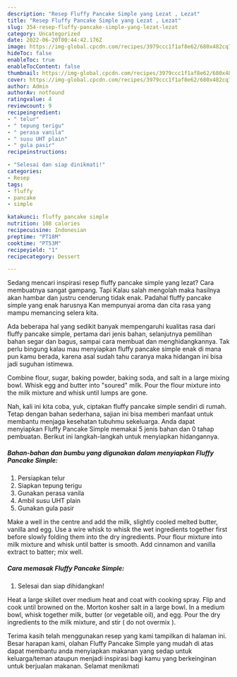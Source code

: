 ```yaml
---
description: "Resep Fluffy Pancake Simple yang Lezat , Lezat"
title: "Resep Fluffy Pancake Simple yang Lezat , Lezat"
slug: 354-resep-fluffy-pancake-simple-yang-lezat-lezat
category: Uncategorized
date: 2022-06-20T00:44:42.176Z
image: https://img-global.cpcdn.com/recipes/3979ccc1f1af8e62/680x482cq70/fluffy-pancake-simple-foto-resep-utama.jpg
hideToc: false
enableToc: true
enableTocContent: false
thumbnail: https://img-global.cpcdn.com/recipes/3979ccc1f1af8e62/680x482cq70/fluffy-pancake-simple-foto-resep-utama.jpg
cover: https://img-global.cpcdn.com/recipes/3979ccc1f1af8e62/680x482cq70/fluffy-pancake-simple-foto-resep-utama.jpg
author: Admin
authorAv: notfound
ratingvalue: 4
reviewcount: 9
recipeingredient:
- " telur"
- " tepung terigu"
- " perasa vanila"
- " susu UHT plain"
- " gula pasir"
recipeinstructions:

- "Selesai dan siap dinikmati!"
categories:
- Resep
tags:
- fluffy
- pancake
- simple

katakunci: fluffy pancake simple 
nutrition: 108 calories
recipecuisine: Indonesian
preptime: "PT18M"
cooktime: "PT53M"
recipeyield: "1"
recipecategory: Dessert

---
```



Sedang mencari inspirasi resep fluffy pancake simple yang lezat? Cara membuatnya sangat gampang. Tapi Kalau salah mengolah maka hasilnya akan hambar dan justru cenderung tidak enak. Padahal fluffy pancake simple yang enak harusnya Kan mempunyai aroma dan cita rasa yang mampu memancing selera kita.


Ada beberapa hal yang sedikit banyak mempengaruhi kualitas rasa dari fluffy pancake simple, pertama dari jenis bahan, selanjutnya pemilihan bahan segar dan bagus, sampai cara membuat dan menghidangkannya. Tak perlu bingung kalau mau menyiapkan fluffy pancake simple enak di mana pun kamu berada, karena asal sudah tahu caranya maka hidangan ini bisa jadi suguhan istimewa.

Combine flour, sugar, baking powder, baking soda, and salt in a large mixing bowl. Whisk egg and butter into &#34;soured&#34; milk. Pour the flour mixture into the milk mixture and whisk until lumps are gone.


Nah, kali ini kita coba, yuk, ciptakan fluffy pancake simple sendiri di rumah. Tetap dengan bahan sederhana, sajian ini bisa memberi manfaat untuk membantu menjaga kesehatan tubuhmu sekeluarga. Anda dapat menyiapkan Fluffy Pancake Simple memakai 5 jenis bahan dan 0 tahap pembuatan. Berikut ini langkah-langkah untuk menyiapkan hidangannya.

<!--inarticleads1-->

##### Bahan-bahan dan bumbu yang digunakan dalam menyiapkan Fluffy Pancake Simple:

1. Persiapkan  telur
1. Siapkan  tepung terigu
1. Gunakan  perasa vanila
1. Ambil  susu UHT plain
1. Gunakan  gula pasir


Make a well in the centre and add the milk, slightly cooled melted butter, vanilla and egg. Use a wire whisk to whisk the wet ingredients together first before slowly folding them into the dry ingredients. Pour flour mixture into milk mixture and whisk until batter is smooth. Add cinnamon and vanilla extract to batter; mix well. 

<!--inarticleads2-->

##### Cara memasak Fluffy Pancake Simple:


1. Selesai dan siap dihidangkan!

Heat a large skillet over medium heat and coat with cooking spray. Flip and cook until browned on the. Morton kosher salt in a large bowl. In a medium bowl, whisk together milk, butter (or vegetable oil), and egg. Pour the dry ingredients to the milk mixture, and stir ( do not overmix ). 

Terima kasih telah menggunakan resep yang kami tampilkan di halaman ini. Besar harapan kami, olahan Fluffy Pancake Simple yang mudah di atas dapat membantu anda menyiapkan makanan yang sedap untuk keluarga/teman ataupun menjadi inspirasi bagi kamu yang berkeinginan untuk berjualan makanan. Selamat menikmati
